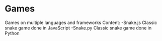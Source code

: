 # Games
Games on multiple languages and frameworks
Content:
 -Snake.js
    Classic snake game done in JavaScript
 -Snake.py
    Classic snake game done in Python

